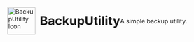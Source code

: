 <div style="display: flex; align-items: center;">
  <img src="Backup.ico" alt="BackupUtility Icon" width="64" height="64" style="margin-right: 10px;">
  <h1 style="margin: 0;">BackupUtility</h1> 
  <p>A simple backup utility.</p>
</div>
